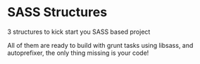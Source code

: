 # SASS Structures
3 structures to kick start you SASS based project

All of them are ready to build with grunt tasks using libsass, and autoprefixer, the only thing missing is your code!